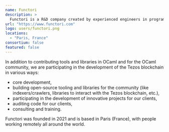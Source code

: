 ```yaml
---
name: Functori
description: >
  Functori is a R&D company created by experienced engineers in programming languages (particularly OCaml), formal verification (automated reasoning, model checking, ...), and blockchain technology (core, smart contracts and applications development).
url: "https://www.functori.com"
logo: users/functori.png
locations:
  - "Paris, France"
consortium: false
featured: false
---
```


In addition to contributing tools and libraries in OCaml and for the
OCaml community, we are participating in the development of the Tezos
blockchain in various ways:

 - core development,
 - building open-source tooling and libraries for the community (like
indexers/crawlers, libraries to interact with the Tezos blockchain,
etc.),
 - participating in the development of innovative projects for
our clients,
 - auditing code for our clients,
 - consulting and training.

Functori was founded in 2021 and is based in Paris (France), with
people working remotely all around the world.
